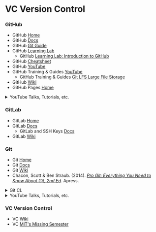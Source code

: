 # VC Version Control

### GitHub<br>
- GitHub [Home](https://github.com)<br>
- GitHub [Docs](https://docs.github.com/en)<br>
- GitHub [Git Guide](https://github.com/git-guides/)<br>
- GitHub [Learning Lab](https://lab.github.com)<br>
  - GitHub [Learning Lab: Introduction to GitHub](https://lab.github.com/githubtraining/introduction-to-github)<br>
- GitHub [Cheatsheet](https://training.github.com/downloads/github-git-cheat-sheet/)<br>
- GitHub [YouTube](https://www.youtube.com/channel/UC7c3Kb6jYCRj4JOHHZTxKsQ)
- GitHub Training & Guides [YouTube](https://www.youtube.com/channel/UCP7RrmoueENv9TZts3HXXtw)<br>
  - GitHub Training & Guides [Git LFS Large File Storage](https://www.youtube.com/watch?v=uLR1RNqJ1Mw)<br>
- GitHub [Wiki](https://en.wikipedia.org/wiki/GitHub)<br>
- GitHub Pages [Home](https://pages.github.com)<br>
<details><summary>YouTube Talks, Tutorials, etc.</summary><br>

- "Git & GitHub Crash Course For Beginners". (2017). Traversy Media. [YouTube](https://www.youtube.com/watch?v=SWYqp7iY_Tc).<br>
- "Git and GitHub for Beginners - Crash Course". (2020). freeCodeCamp.org. [YouTube](https://www.youtube.com/watch?v=RGOj5yH7evk).<br>
</details>

### GitLab<br>
- GitLab [Home](https://about.gitlab.com)<br>
- GitLab [Docs](https://docs.gitlab.com)<br>
  - GitLab and SSH Keys [Docs](https://docs.gitlab.com/ee/ssh/README.html)<br>
- GitLab [Wiki](https://en.wikipedia.org/wiki/GitLab)<br>

### Git<br>
- Git [Home](https://git-scm.com)<br>
- Git [Docs](https://git-scm.com/doc)<br>
- Git [Wiki](https://en.wikipedia.org/wiki/Git)<br>
- Chacon, Scott & Ben Straub. (2014). [_Pro Git: Everything You Need to Know About Git, 2nd Ed_](https://git-scm.com/book/en/v2). Apress.<br>
<details><summary>Git CL</summary><br>

`git --version` Verify that git is successfully installed on your system<br>

**Run this command when you want to update your GitHub repo:<br>
`git add . && git commit -m "your commit message" && git push`<br>
or separately:<br>
`git add .`<br>
`git commit -m "your commit message"`<br>
`git push`<br>**

Check the status of files and folders in your local project directory (i.e., tracked or no, added or no, committed or no, pushed or no, etc.):<br>
[`git status`](https://git-scm.com/docs/git-status)<br>

Run this set of commands the first time you connect your local project directory to your new GitHub repo:<br>
`echo "# Your Repo Name and Description, For Example" >> README.md`<br>
[`git init`](https://git-scm.com/docs/git-init)<br>
[`git add README.md`](https://git-scm.com/docs/git-add)<br>
[`git commit -m "your commit message"`](https://git-scm.com/docs/git-commit)<br>
[`git branch -M main`](https://git-scm.com/docs/git-branch)<br>
[`git remote add origin git@github.com:<github-username>/<github-repo-name>.git`](https://git-scm.com/docs/git-remote#Documentation/git-remote.txt-emaddem)<br>
[`git push -u origin main`](https://git-scm.com/docs/git-push)<br>

[`git remote`](https://git-scm.com/docs/git-remote) Gets the local name you assigned to your remote GitHub repo when you ran `git remote add...` (typically, `origin`)<br>
[`git remote get-url origin`](https://git-scm.com/docs/git-remote#Documentation/git-remote.txt-emget-urlem)<br>
[`git remote set-url origin git@github.com:<github-username>/<github-repo-name>.git`](https://git-scm.com/docs/git-remote#Documentation/git-remote.txt-emset-urlem) This is useful when you change the name of your GitHub repo and you also need to change its name in your local configuration to maintain a connection<br>

[`git clone <url>`](https://www.git-scm.com/docs/git-clone)<br>

[`git config -l` or `git config --list`](https://git-scm.com/docs/git-config#Documentation/git-config.txt--l)<br>

`git lfs version`<br>
`git lfs track`<br>
`git lfs ls-files`<br>
`git lfs clone --depth=1 https://github.com/<github-username>/<github-repo-name>.git`<br>
</details>
<details><summary>YouTube Talks, Tutorials, etc.</summary><br>

- "Git Tutorial for Beginners: Command-Line Fundamentals". (2015). Corey Schafer. [YouTube](https://www.youtube.com/watch?v=HVsySz-h9r4).<br>
</details>

### VC Version Control<br>
- VC [Wiki](https://en.wikipedia.org/wiki/Version_control)<br>
- VC [MIT's Missing Semester](https://missing.csail.mit.edu/2020/version-control/)<br>
